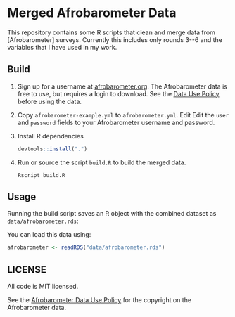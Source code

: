 # Merged Afrobarometer Data

This repository contains some R scripts that clean and merge data from 
[Afrobarometer] surveys. Currently this includes only rounds 3--6 and 
the variables that I have used in my work.

## Build

1. Sign up for a username at [afrobarometer.org](http://afrobarometer.org/).
   The Afrobarometer data is free to use, but requires a login to download.
   See the [Data Use Policy](http://afrobarometer.org/data/data-use-policy)
   before using the data.

2. Copy `afrobarometer-example.yml` to `afrobarometer.yml`. Edit 
   Edit the `user` and `password` fields to your Afrobarometer username and
   password.
   
3. Install R dependencies
    ```r
    devtools::install(".")
    ```

3. Run or source the script `build.R` to build the merged data.
    ```console
    Rscript build.R
    ```

## Usage

Running the build script saves an R object with the combined dataset as `data/afrobarometer.rds`:

You can load this data using:
```r
afrobarometer <- readRDS("data/afrobarometer.rds")
```

## LICENSE

All code is MIT licensed.

See the [Afrobarometer Data Use Policy](http://www.afrobarometer.org/data/data-use-policy)
for the copyright on the Afrobarometer data.
